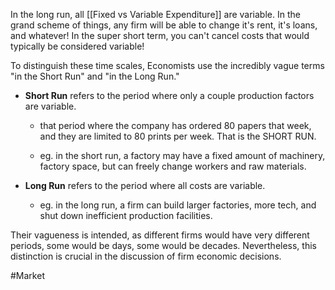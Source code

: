 In the long run, all [[Fixed vs Variable Expenditure]] are variable. In the grand scheme of things, any firm will be able to change it's rent, it's loans, and whatever! In the super short term, you can't cancel costs that would typically be considered variable!

To distinguish these time scales, Economists use the incredibly vague terms "in the Short Run" and "in the Long Run."

- **Short Run** refers to the period where only a couple production factors are variable.
	- that period where the company has ordered 80 papers that week, and they are limited to 80 prints per week. That is the SHORT RUN.
	  
	- eg. in the short run, a factory may have a fixed amount of machinery, factory space, but can freely change workers and raw materials.

- **Long Run** refers to the period where all costs are variable.
	- eg. in the long run, a firm can build larger factories, more tech, and shut down inefficient production facilities.

Their vagueness is intended, as different firms would have very different periods, some would be days, some would be decades. Nevertheless, this distinction is crucial in the discussion of firm economic decisions.

#Market 